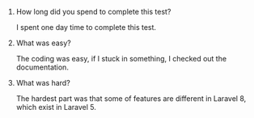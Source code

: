 1. How long did you spend to complete this test?

    I spent one day time to complete this test.
    
2. What was easy?

    The coding was easy, if I stuck in something, I checked out the documentation.
    
3. What was hard?

    The hardest part was that some of features are different in Laravel 8, which exist in Laravel 5. 
